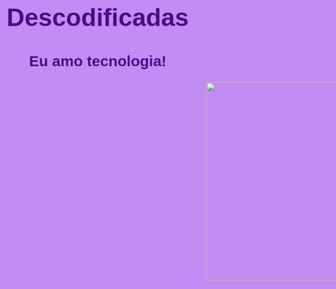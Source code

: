 <!DOCTYPE html>
<html lang="en">
<head>
    <meta charset="UTF-8">
    <meta name="viewport" content="width=device-width, initial-scale=1.0">
    <title>Heartbeating</title>
</head>
<style>
    html {
        background-color: rgb(194, 140, 245);
    }
    h1 {
        text-align: center;
        font-family: Impact, Haettenschweiler, 'Arial Narrow Bold', sans-serif;
        font-size: 50px;
        color:rgb(73, 12, 131)
    }
    h2 {
        text-align: center;
        font-family: 'Gill Sans', 'Gill Sans MT', Calibri, 'Trebuchet MS', sans-serif;
        font-size: 30px;
        color:rgb(73, 12, 131);
    }
     img {
        padding-left: 470px;
        height: 400px;
        width: 400px;
        animation: fadeInfadeOut 1s linear infinite;
     }
     
     
    
    
     @keyframes fadeInfadeOut {
        0% {opacity: 1;}
        50% {opacity: 0.3;}
        100% {opacity: 1;}
     }
</style>
<body>
    <div>
    <h1>Descodificadas</h1>
    <h2>Eu amo tecnologia!</h2>
    </div>
    <div class="pulse">
    <img src="./img/coração-removebg-preview.png">

</div>
</body>
</html>
